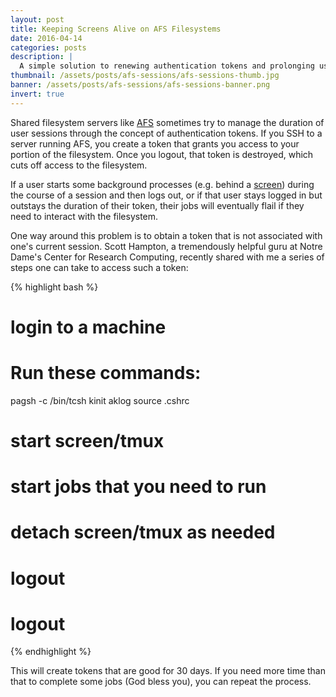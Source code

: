 ```yaml
---
layout: post
title: Keeping Screens Alive on AFS Filesystems
date: 2016-04-14
categories: posts
description: |
  A simple solution to renewing authentication tokens and prolonging user sessions on AFS filesystems.
thumbnail: /assets/posts/afs-sessions/afs-sessions-thumb.jpg
banner: /assets/posts/afs-sessions/afs-sessions-banner.png
invert: true
---
```


Shared filesystem servers like [AFS](https://en.wikipedia.org/wiki/Andrew_File_System) sometimes try to manage the duration of user sessions through the concept of authentication tokens. If you SSH to a server running AFS, you create a token that grants you access to your portion of the filesystem. Once you logout, that token is destroyed, which cuts off access to the filesystem.

If a user starts some background processes (e.g. behind a [screen](https://www.gnu.org/software/screen/manual/screen.html)) during the course of a session and then logs out, or if that user stays logged in but outstays the duration of their token, their jobs will eventually flail if they need to interact with the filesystem.

One way around this problem is to obtain a token that is not associated with one's current session. Scott Hampton, a tremendously helpful guru at Notre Dame's Center for Research Computing, recently shared with me a series of steps one can take to access such a token:

{% highlight bash %}
# login to a machine
# Run these commands:
pagsh -c /bin/tcsh
kinit
aklog
source .cshrc
# start screen/tmux
# start jobs that you need to run
# detach screen/tmux as needed
# logout
# logout
{% endhighlight %}

This will create tokens that are good for 30 days. If you need more time than that to complete some jobs (God bless you), you can repeat the process.
